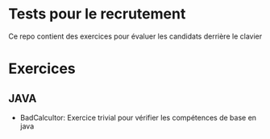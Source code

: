 # Tests pour le recrutement
Ce repo contient des exercices pour évaluer les candidats derrière le clavier

# Exercices

## JAVA
- BadCalcultor: Exercice trivial pour vérifier les compétences de base en java
